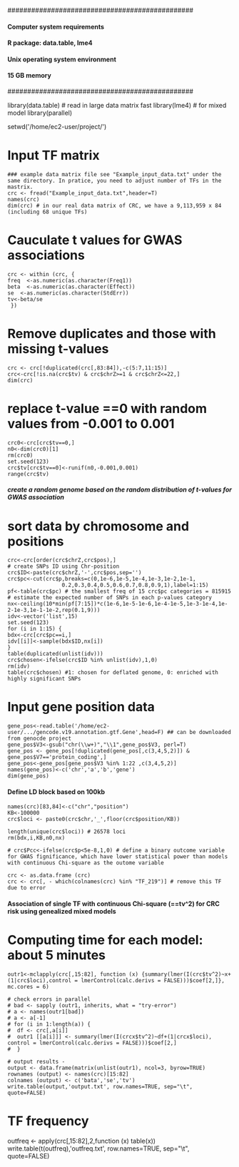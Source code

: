 
###############################################
####  Computer system requirements         ####
####  R package:  data.table, lme4         ####
####  Unix operating system environment    ####
####  15 GB memory                         #### 
###############################################

library(data.table) # read in large data matrix fast
library(lme4)       # for mixed model
library(parallel)

setwd('/home/ec2-user/project/')

# Input TF matrix
```
### example data matrix file see "Example_input_data.txt" under the same directory. In pratice, you need to adjust number of TFs in the mastrix. 
crc <- fread("Example_input_data.txt",header=T)
names(crc)
dim(crc) # in our real data matrix of CRC, we have a 9,113,959 x 84 (including 68 unique TFs) 
 ```
# Cauculate t values for GWAS associations
```
crc <- within (crc, {
freq  <-as.numeric(as.character(Freq1))
beta  <-as.numeric(as.character(Effect))
se  <-as.numeric(as.character(StdErr))
tv<-beta/se
 })
```
 # Remove duplicates and those with missing t-values
 ```
crc <- crc[!duplicated(crc[,83:84]),-c(5:7,11:15)]
crc<-crc[!is.na(crc$tv) & crc$chrZ>=1 & crc$chrZ<=22,]
dim(crc)  
```
 # replace t-value ==0 with random values from -0.001 to 0.001 
```
crc0<-crc[crc$tv==0,]
n0<-dim(crc0)[1]
rm(crc0)
set.seed(123)
crc$tv[crc$tv==0]<-runif(n0,-0.001,0.001)
range(crc$tv)  
```
##### create a random genome based on the random distribution of t-values for GWAS association #####
  # sort data by chromosome and positions
  ```
  crc<-crc[order(crc$chrZ,crc$pos),]
  # create SNPs ID using Chr-position
crc$ID<-paste(crc$chrZ,'-',crc$pos,sep='')  
crc$pc<-cut(crc$p,breaks=c(0,1e-6,1e-5,1e-4,1e-3,1e-2,1e-1,
                   0.2,0.3,0.4,0.5,0.6,0.7,0.8,0.9,1),label=1:15)
pf<-table(crc$pc) # the smallest freq of 15 crc$pc categories = 815915
 # estimate the expected number of SNPs in each p-values category
nx<-ceiling(10*min(pf[7:15])*c(1e-6,1e-5-1e-6,1e-4-1e-5,1e-3-1e-4,1e-2-1e-3,1e-1-1e-2,rep(0.1,9)))
idv<-vector('list',15)
set.seed(123)
for (i in 1:15) {
bdx<-crc[crc$pc==i,] 
idv[[i]]<-sample(bdx$ID,nx[i])
}
table(duplicated(unlist(idv))) 
crc$chosen<-ifelse(crc$ID %in% unlist(idv),1,0)
rm(idv)
table(crc$chosen) #1: chosen for deflated genome, 0: enriched with highly significant SNPs
```
# Input gene position data
```
gene_pos<-read.table('/home/ec2-user/.../gencode.v19.annotation.gtf.Gene',head=F) ## can be downloaded from genocde project
gene_pos$V3<-gsub("chr(\\w+)","\\1",gene_pos$V3, perl=T)
gene_pos <- gene_pos[!duplicated(gene_pos[,c(3,4,5,2)]) & gene_pos$V7=='protein_coding',]
gene_pos<-gene_pos[gene_pos$V3 %in% 1:22 ,c(3,4,5,2)]
names(gene_pos)<-c('chr','a','b','gene')
dim(gene_pos)
```
#### Define LD block based on 100kb
```
names(crc)[83,84]<-c("chr","position")
KB<-100000
crc$loci <- paste0(crc$chr,'_',floor(crc$position/KB))

length(unique(crc$loci)) # 26578 loci
rm(bdx,i,KB,n0,nx) 

# crc$Pcc<-ifelse(crc$p<5e-8,1,0) # define a binary outcome variable for GWAS fignificance, which have lower statistical power than models with continuous Chi-square as the outome variable  

crc <- as.data.frame (crc)
crc <- crc[, - which(colnames(crc) %in% "TF_219")] # remove this TF due to error
```
####  Association of single TF with continuous Chi-square (==tv^2) for CRC risk using genealized mixed models
# Computing time for each model: about 5 minutes
```
outr1<-mclapply(crc[,15:82], function (x) {summary(lmer(I(crc$tv^2)~x+(1|crc$loci),control = lmerControl(calc.derivs = FALSE)))$coef[2,]}, mc.cores = 6)

# check errors in parallel
# bad <- sapply (outr1, inherits, what = "try-error")
# a <- names(outr1[bad])
# a <- a[-1] 
# for (i in 1:length(a)) {
#  df <- crc[,a[i]]
#  outr1 [[a[i]]] <- summary(lmer(I(crcx$tv^2)~df+(1|crcx$loci), control = lmerControl(calc.derivs = FALSE)))$coef[2,]
#  }

# output results - 
output <- data.frame(matrix(unlist(outr1), ncol=3, byrow=TRUE)
rownames (output) <- names(crc)[15:82]
colnames (output) <- c('bata','se','tv')
write.table(output,'output.txt', row.names=TRUE, sep="\t", quote=FALSE)
```
# TF frequency
outfreq <- apply(crc[,15:82],2,function (x) table(x))
write.table(t(outfreq),'outfreq.txt', row.names=TRUE, sep="\t", quote=FALSE)
